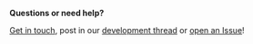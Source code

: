 **Questions or need help?**

[Get in touch](https://github.com/SecUpwN/Android-IMSI-Catcher-Detector/wiki/Contact), post in our [development thread](https://forum.xda-developers.com/showthread.php?t=1422969) or [open an Issue](https://github.com/SecUpwN/Android-IMSI-Catcher-Detector/wiki/Submitting-Issues)!